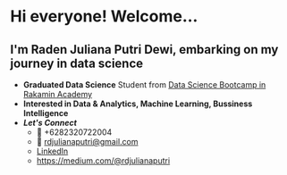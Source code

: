 # Hi everyone! Welcome... 
## I'm Raden Juliana Putri Dewi, embarking on my journey in data science

* **Graduated Data Science** Student from [Data Science Bootcamp in Rakamin Academy](https://rakamin.com/)
* **Interested in Data & Analytics, Machine Learning, Bussiness Intelligence**
* _**Let's Connect**_
  - :iphone: +6282320722004
  - :email: rdjulianaputri@gmail.com
  - [LinkedIn](https://www.linkedin.com/in/raden-juliana-putri-dewi/)
  - https://medium.com/@rdjulianaputri

<!---
Juliana9417/Juliana9417 is a ✨ special ✨ repository because its `README.md` (this file) appears on your GitHub profile.
You can click the Preview link to take a look at your changes.
--->
